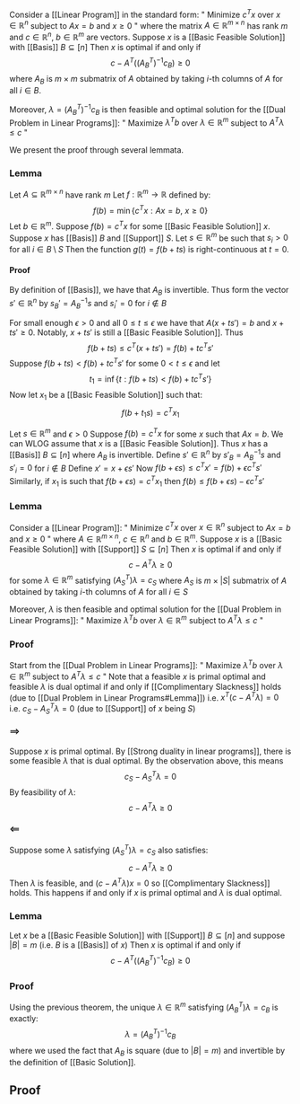 Consider a [[Linear Program]] in the standard form:
" Minimize $c^Tx$ over $x\in \mathbb{R}^{n}$ subject to $Ax=b$ and $x\geq 0$ "
where the matrix $A\in \mathbb{R}^{m\times n}$ has rank $m$
and $c\in \mathbb{R}^{n},\ b\in \mathbb{R}^{m}$ are vectors.
Suppose $x$ is a [[Basic Feasible Solution]] with [[Basis]] $B\subseteq[n]$
Then $x$ is optimal
if and only if
$$
c - A^{T}((A_{B}^{T})^{-1}c_{B}) \geq 0
$$
where $A_{B}$ is $m\times m$ submatrix of $A$
obtained by taking $i$-th columns of $A$ for all $i\in B$.

Moreover, $\lambda=(A_{B}^{T})^{-1}c_{B}$ is then feasible and optimal solution 
for the [[Dual Problem in Linear Programs]]:
" Maximize $\lambda^{T}b$ over $\lambda \in \mathbb{R}^{m}$ subject to $A^{T}\lambda\leq c$ "

We present the proof through several lemmata.
### Lemma
Let $A\subseteq \mathbb{R}^{m\times n}$ have rank $m$
Let $f:\mathbb{R}^{m}\to \mathbb{R}$ defined by:
$$
f(b)=\min \{ c^{T}x : Ax=b,\ x\geq 0 \}
$$
Let $b\in \mathbb{R}^{m}$.
Suppose $f(b)=c^{T}x$ for some [[Basic Feasible Solution]] $x$.
Suppose $x$ has [[Basis]] $B$ and [[Support]] $S$.
Let $s \in \mathbb{R}^{m}$ be such that $s_{i}>0$ for all $i\in B\setminus S$
Then the function $g(t)=f(b+t s)$ is right-continuous at $t=0$.
#### Proof
By definition of [[Basis]], we have that $A_{B}$ is invertible.
Thus form the vector $s'\in \mathbb{R}^{n}$ 
by $s_{B}'=A_{B}^{-1}s$ and $s_{i}'=0$ for $i\not\in B$

For small enough $\epsilon>0$ and all $0\leq t\leq\epsilon$
we have that $A(x+t s')=b$ and $x+ts'\geq 0$.
Notably, $x+ts'$ is still a [[Basic Feasible Solution]].
Thus
$$
f(b+ts) \leq c^{T}(x+ts')=f(b) + t c^{T}s'
$$
Suppose $f(b+ts)<f(b)+tc^{T}s'$ for some $0<t\leq \epsilon$
and let 
$$
t_{1}=\inf \{ t: f(b+ts) < f(b) + tc^{T}s' \}
$$
Now let $x_{1}$ be a [[Basic Feasible Solution]] such that:
$$
f(b+t_{1}s) = c^{T}x_{1}
$$


Let $s \in \mathbb{R}^{m}$ and $\epsilon>0$
Suppose $f(b)=c^{T}x$ for some $x$ such that $Ax=b$.
We can WLOG assume that $x$ is a [[Basic Feasible Solution]].
Thus $x$ has a [[Basis]] $B\subseteq[n]$ where $A_{B}$ is invertible.
Define $s'\in \mathbb{R}^{n}$ by $s'_{B}=A_{B}^{-1}s$ and $s'_{i}=0$ for $i\not\in B$
Define $x'=x+\epsilon s'$
Now $f(b+\epsilon s)\leq c^{T}x' = f(b)+\epsilon c^{T}s'$
Similarly, if $x_{1}$ is such that $f(b+\epsilon s)=c^{T}x_{1}$
then $f(b)\leq f(b+\epsilon s)-\epsilon c^{T}s'$

### Lemma
Consider a [[Linear Program]]:
" Minimize $c^Tx$ over $x\in \mathbb{R}^{n}$ subject to $Ax=b$ and $x\geq 0$ "
where $A\in \mathbb{R}^{m\times n}$, $c\in \mathbb{R}^{n}$ and $b\in \mathbb{R}^{m}$.
Suppose $x$ is a [[Basic Feasible Solution]] with [[Support]] $S\subseteq[n]$
Then $x$ is optimal
if and only if
$$
c - A^{T}\lambda \geq 0
$$
for some $\lambda \in \mathbb{R}^{m}$ satisfying $(A_{S}^{T})\lambda=c_{S}$
where $A_{S}$ is $m\times \lvert S \rvert$ submatrix of $A$
obtained by taking $i$-th columns of $A$ for all $i\in S$

Moreover, $\lambda$ is then feasible and optimal solution 
for the [[Dual Problem in Linear Programs]]:
" Maximize $\lambda^{T}b$ over $\lambda \in \mathbb{R}^{m}$ subject to $A^{T}\lambda\leq c$ "
### Proof
Start from the [[Dual Problem in Linear Programs]]:
" Maximize $\lambda^Tb$ over $\lambda \in \mathbb{R}^{m}$ subject to $A^{T}\lambda\leq c$ "
Note that a feasible $x$ is primal optimal 
and feasible $\lambda$ is dual optimal
if and only if 
[[Complimentary Slackness]] holds (due to [[Dual Problem in Linear Programs#Lemma]])
i.e. $x^{T}(c-A^{T}\lambda)=0$
i.e. $c_{S} - A_{S}^{T}\lambda=0$ (due to [[Support]] of $x$ being $S$)
#### $\implies$
Suppose $x$ is primal optimal.
By [[Strong duality in linear programs]], 
there is some feasible $\lambda$ that is dual optimal.
By the observation above, this means 
$$
c_{S}-A_{S}^{T}\lambda=0
$$
By feasibility of $\lambda$:
$$
c-A^{T}\lambda\geq 0
$$
#### $\impliedby$
Suppose some $\lambda$ satisfying $(A_{S}^{T})\lambda=c_{S}$ also satisfies:
$$
c-A^{T}\lambda\geq 0
$$
Then $\lambda$ is feasible, and $(c-A^{T}\lambda)x=0$ so [[Complimentary Slackness]] holds.
This happens if and only if $x$ is primal optimal and $\lambda$ is dual optimal.

### Lemma
Let $x$ be a [[Basic Feasible Solution]] with [[Support]] $B\subseteq[n]$
and suppose $\lvert B \rvert=m$ (i.e. $B$ is a [[Basis]] of $x$)
Then $x$ is optimal 
if and only if
$$
c-A^{T}((A_{B}^{T})^{-1}c_{B})\geq 0
$$
### Proof
Using the previous theorem, 
the unique $\lambda \in \mathbb{R}^{m}$ satisfying $(A_{B}^{T})\lambda=c_{B}$ is exactly:
$$
\lambda=(A_{B}^{T})^{-1}c_{B}
$$
where we used the fact that $A_{B}$ is square (due to $\lvert B \rvert=m$)
and invertible by the definition of [[Basic Solution]].

## Proof

